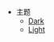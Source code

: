- 主题
  - <a href="#" data-link-title="Dark">Dark</a>
  - <a href="#" data-link-title="Light">Light</a>